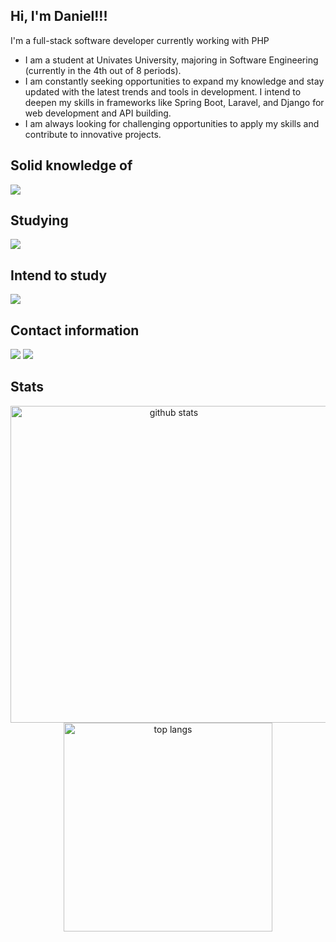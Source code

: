 ## Hi, I'm Daniel!!! 

 I'm a full-stack software developer currently working with PHP

- I am a student at Univates University, majoring in Software Engineering (currently in the 4th out of 8 periods).
- I am constantly seeking opportunities to expand my knowledge and stay updated with the latest trends and tools in development. I intend to deepen my skills in frameworks like Spring Boot, Laravel, and Django for web development and API building.
- I am always looking for challenging opportunities to apply my skills and contribute to innovative projects.

 ## Solid knowledge of
  <div>
   <img src="https://skillicons.dev/icons?i=html,css,javascript,react,java,python,django,php,postgres,git&perline=20" />
  </div>

## Studying
  <div>
    <img src="https://skillicons.dev/icons?i=react,laravel,django,docker,linux&perline=20" />
  </div>

## Intend to study
  <div>
    <img src="https://skillicons.dev/icons?i=mongodb,nodejs,flutter&perline=20" />
  </div>
  
 ## Contact information
 <div style="display: block">
  <a href="https://www.linkedin.com/in/daniel-corbellini-/" target="_blank"><img src="https://img.shields.io/badge/-LinkedIn-%230077B5?style=for-the-badge&logo=linkedin&logoColor=white" target="_blank"></a>
  <a href="mailto:daniel.corbellini27@gmail.com" target="_blank"><img src="https://img.shields.io/badge/Gmail-D14836?style=for-the-badge&logo=gmail&logoColor=white" target="_blank"></a>
 </div>
 
## Stats
<div align=center>
  <img width=507 src="https://github-readme-stats.vercel.app/api?username=DanielCorbellini&count_private=true&show_icons=true&theme=gruvbox&rank_icon=github" alt="github stats" />
  <img width=334 src="https://github-readme-stats.vercel.app/api/top-langs/?username=DanielCorbellini&hide=jupyter%20notebook,css,scss,cmake,pug&langs_count=8&theme=gruvbox&layout=compact" alt="top langs" />
</div>


<!--https://dev.to/envoy_/150-badges-for-github-pnk>
<!--https://github.com/tandpfun/skill-icons#icons-list>

